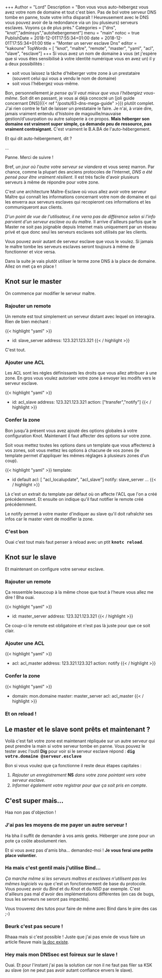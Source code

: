 +++
Author = "Lord"
Description = "Bon vous vous auto-hébergez vous avez votre nom de domaine et tout c'est bien. Pas de bol votre serveur DNS tombe en panne, toute votre infra disparaît ! Heureusement avec le DNS vous pouvez avoir de la redondance via un (ou plusieurs) serveurs esclaves. Voyons ça de plus près."
Categories = ["dns", "knot","adminsys","autohebergement"]
menu = "main"
notoc = true
PublishDate = 2018-12-01T17:55:34+01:00
date = 2018-12-01T17:55:34+01:00
title = "Monter un server esclave Dns"
editor = "kakoune"
TopWords = [  "knot", "maître", "remote", "master", "yaml", "acl", "slave", "esclave"]
+++
Si vous avez un nom de domaine à vous (et j'espère que si vous êtes sensibilisé à votre identité numérique vous en avez un) il y a deux possibilités :

  - soit vous laissez la tâche d'héberger votre zone à un prestataire (souvent celui qui vous a vendu le nom de domaine)
  - soit vous l'hébergez vous-même.

Bon, personnellement *je pense qu'il vaut mieux que vous l'hébergiez vous-même*.
Soit dit en passant, je vous ai déjà concocté un [joli guide concernant DNS]({{< ref "/posts/63-dns-mega-guide" >}}) plutôt complet.
J'ai rien contre le fait de laisser un prestataire le faire.
Je n'ai, à vraie dire, jamais vraiment entendu d'histoire de magouille/mauvaise gestion/d'usurpation ou autre saloperie à ce propos.
**Mais héberger son domaine est vraiment super simple, ça demande peu de ressource, pas vraiment contraignant.**
C'est vraiment le B.A.BA de l'auto-hébergement.


Et qui dit auto-hébergement, dit ?

…

Panne.
Merci de suivre !

Bref, *un jour où l'autre votre serveur se viandera* et vous serez marron.
Par chance, comme la plupart des anciens protocoles de l'Internet, *DNS a été pensé pour être vraiment résilient*.
Il est très facile d'avoir plusieurs serveurs à même de répondre pour votre zone.

C'est une architecture Maître-Esclave où vous allez avoir votre serveur Maître qui connaît les informations concernant votre nom de domaine et qui les enverra aux serveurs esclaves qui recopieront ces informations et les communiqueront aux clients.

*D'un point de vue de l'utilisateur, il ne verra pas de différence selon si l'info parvient d'un serveur esclave ou du maître.*
Il arrive d'ailleurs parfois que le Master ne soit pas joignable depuis Internet mais uniquement par un réseau privé et que donc seul les serveurs esclaves soit utilisés par les clients.

Vous pouvez avoir autant de serveur esclave que vous le voulez.
Si jamais le maître tombe les serveurs esclaves seront toujours à même de fonctionner et vice versa.

Dans la suite je vais plutôt utiliser le terme zone DNS à la place de domaine.
Allez on met ça en place !

## Knot sur le master
On commence par modifier le serveur maître.

### Rajouter un remote

Un remote est tout simplement un serveur distant avec lequel on interagira.
Rien de bien méchant : 

{{< highlight "yaml" >}}
- id: slave_server
    address: 123.321.123.321
{{< / highlight >}}

C'est tout.

### Ajouter une ACL

Les ACL sont les régles définissants les droits que vous allez attribuer à une zone.
En gros vous voulez autoriser votre zone à envoyer les modifs vers le serveur esclave.

{{< highlight "yaml" >}}
  - id: acl_slave
    address: 123.321.123.321
    action: ["transfer","notify"]
{{< / highlight >}}

### Confer la zone

Bon jusqu'à présent vous avez ajouté des options globales à votre configuration Knot.
Maintenant il faut affecter des options sur votre zone.

Soit vous mettez toutes les options dans un template que vous affecterez à vos zones, soit vous mettez les options à chacune de vos zones (le template permet d'appliquer les mêmes réglages à plusieurs zones d'un coup).

{{< highlight "yaml" >}}
template:
  - id default
  acl: [ "acl_localupdate", "acl_slave"]
  notify: slave_server
  …
{{< / highlight >}}

Là c'est un extrait du template par défaut où on affecte l'ACL que l'on a créé précédemment.
Et ensuite on indique qu'il faut notifier le remote créé précédemment.

Le notify permet à votre master d'indiquer au slave qu'il doit rafraîchir ses infos car le master vient de modifier la zone.

### C'est bon
Ouai c'est tout mais faut penser à reload avec un ptit **<samp>knotc reload</samp>**.


## Knot sur le slave
Et maintenant on configure votre serveur esclave.

### Rajouter un remote

Ça ressemble beaucoup à la même chose que tout à l'heure vous allez me dire !
Bha ouai.

{{< highlight "yaml" >}}
- id: master_server
    address: 123.321.123.321
{{< / highlight >}}

Ce coup-ci le remote est obligatoire et n'est pas là juste pour que ce soit clair.

### Ajouter une ACL
{{< highlight "yaml" >}}
  - acl: acl_master
    address: 123.321.123.321
    action: notify
{{< / highlight >}}

### Confer la zone
{{< highlight "yaml" >}}
  - domain: mon.domaine
    master: master_server
    acl: acl_master
{{< / highlight >}}
    

### Et on reload !

## Le master et le slave sont prêts et maintenant ?

Voilà c'est fait votre zone est maintenant répliquée sur un autre serveur qui peut prendre la main si votre serveur tombe en panne.
Vous pouvez le tester avec l'outil **Dig** pour voir si le serveur esclave répond : **<samp>dig votre.domaine @serveur.esclave</samp>**

Bon si vous voulez que ça fonctionne il reste deux étapes capitales : 

  1. *Rajouter un enregistrement* **NS** *dans votre zone pointant vers votre serveur esclave*.
  2. *Informer également votre registrar pour que ça soit pris en compte*.

## C'est super mais…
Haa non pas d'objection !

### J'ai pas les moyens de me payer un autre serveur !
Ha bha il suffit de demander à vos amis geeks.
Héberger une zone pour un pote ça coûte absolument rien.

Et si vous avez pas d'amis bha… demandez-moi !
**Je vous ferai une petite place volontier.**

### Ha mais c'est gentil mais j'utilise Bind…
*Ça marche même si les serveurs maîtres et esclaves n'utilisent pas les mêmes logiciels* vu que c'est un fonctionnement de base du protocole.
Vous pouvez avoir du *Bind* et du *Knot* et du *NSD* par exemple.
C'est d'ailleurs pas mal d'avoir des implémentations différentes (en cas de bugs, tous les serveurs ne seront pas impactés).

Vous trouverez des tutos pour faire de même avec Bind dans le pire des cas ;-)

### Beurk c'est pas secure !
Rhaaa mais si c'est possible !
Juste que j'ai pas envie de vous faire un article fleuve mais [la doc existe](https://www.knot-dns.cz/docs/2.7/singlehtml/#slave-zone).

### Hey mais mon DNSsec est foireux sur le slave !
Ouai.
Et pour l'instant j'ai pas la solution car non il ne faut pas filer sa KSK au slave (on ne peut pas avoir autant confiance envers le slave).

